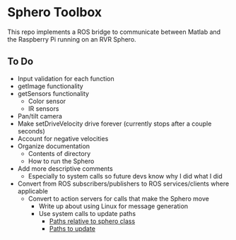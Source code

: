 # Sphero Toolbox
This repo implements a ROS bridge to communicate between Matlab and the Raspberry Pi running on an RVR Sphero.

## To Do
* Input validation for each function
* getImage functionality
* getSensors functionality
    - Color sensor
    - IR sensors
* Pan/tilt camera
* Make setDriveVelocity drive forever (currently stops after a couple seconds)
* Account for negative velocities
* Organize documentation
    - Contents of directory
    - How to run the Sphero
* Add more descriptive comments
    - Especially to system calls so future devs know why I did what I did
* Convert from ROS subscribers/publishers to ROS services/clients where applicable
    - Convert to action servers for calls that make the Sphero move
        * Write up about using Linux for message generation
        * Use system calls to update paths
            - [Paths relative to sphero class](https://www.mathworks.com/matlabcentral/answers/250997-how-to-use-relative-path-to-use-matlab-file-in-another-computer)
            - [Paths to update](https://www.mathworks.com/help/ros/ug/ros-custom-message-support.html)
